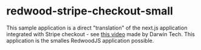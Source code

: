 # redwood-stripe-checkout-small
 
This sample application is a direct "translation" of the next.js application integrated with Stripe checkout - see [this video](https://www.youtube.com/watch?v=YQjB1ZjTj8c) made by Darwin Tech. This application is the smalles RedwoodJS application possible.

